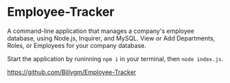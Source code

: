 # Employee-Tracker

A command-line application that manages a company's employee database, using Node.js, Inquirer, and MySQL. View or Add Departments, Roles, or Employees for your company database.

Start the application by runinning `npm i` in your terminal, then `node index.js`.

https://github.com/Billygm/Employee-Tracker


